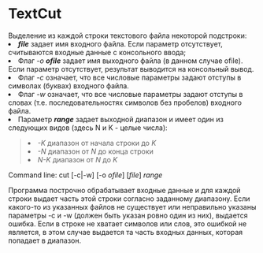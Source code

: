 <h1>TextCut</h1>
Выделение из каждой строки текстового файла некоторой подстроки:
<li><b><i>file</i></b> задает имя входного файла. Если параметр отсутствует, считываются входные данные с консольного ввода;
<li>Флаг <i>-o</i> <b><i>ofile</i></b> задает имя выходного файла (в данном случае ofile). Если параметр отсутствует, результат выводится
на консольный вывод.
<li>Флаг <i>-c</i> означает, что все числовые параметры задают отступы в символах (буквах) входного файла.
<li>Флаг <i>-w</i> означает, что все числовые параметры задают отступы в словах (т.е. последовательностях символов без пробелов) входного файла.
<li>Параметр <b><i>range</i></b> задает выходной диапазон и имеет один из следующих видов (здесь N и K - целые числа):
<blockquote>	
<li><i>-K</i> диапазон от начала строки до <i>K</i>
<li><i>-N</i> диапазон от <i>N</i> до конца строки
<li><i>N-K</i> диапазон от <i>N</i> до <i>K</i>
</blockquote>	
Command line: cut [-c|-w] [-o <i>ofile</i>] [<i>file</i>] <i>range</i>

Программа построчно обрабатывает входные данные и для каждой строки выдает часть этой строки согласно заданному диапазону. Если
какого-то из указанных файлов не существует или неправильно указаны параметры -c и -w (должен быть указан ровно один из них), выдается
ошибка. Если в строке не хватает символов или слов, это ошибкой не является, в этом случае выдается та часть входных данных, 
которая попадает в диапазон.
